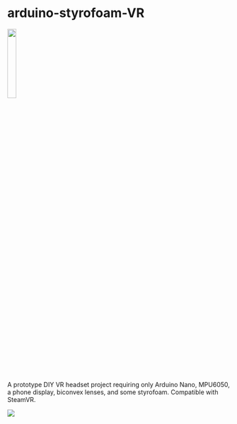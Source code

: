 # arduino-styrofoam-VR
<img src="vr_headset_photo.png" width="20%" height="20%">

A prototype DIY VR headset project requiring only Arduino Nano, MPU6050, a phone display, biconvex lenses, and some styrofoam. Compatible with SteamVR.

![](vr_gif.gif)
